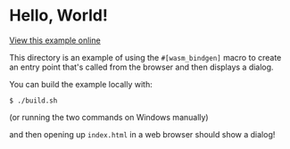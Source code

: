 # Hello, World!

[View this example online](https://webassembly.studio/?f=gzubao6tg3)

This directory is an example of using the `#[wasm_bindgen]` macro to create an
entry point that's called from the browser and then displays a dialog.

You can build the example locally with:

```
$ ./build.sh
```

(or running the two commands on Windows manually)

and then opening up `index.html` in a web browser should show a dialog!
